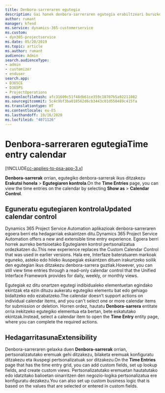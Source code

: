 ```yaml
---
title: Denbora-sarreraren egutegia
description: Gai honek denbora-sarreraren egutegia erabiltzeari buruzko informazioa eskaintzen du.
author: rumant
manager: kfend
ms.service: dynamics-365-customerservice
ms.custom:
- dyn365-projectservice
ms.date: 05/20/2019
ms.topic: article
ms.author: rumant
audience: Admin
search.audienceType:
- admin
- customizer
- enduser
search.app:
- D365CE
- D365PS
- ProjectOperations
ms.openlocfilehash: afc31609c51f48db61ce359c18707b5a92211082
ms.sourcegitcommit: 5c4c9bf3ba018562d6cb3443c01d550489c415fa
ms.translationtype: HT
ms.contentlocale: eu-ES
ms.lasthandoff: 10/16/2020
ms.locfileid: "4071126"
---
```

# <a name="time-entry-calendar"></a><span data-ttu-id="d5db3-103">Denbora-sarreraren egutegia</span><span class="sxs-lookup"><span data-stu-id="d5db3-103">Time entry calendar</span></span>

[!INCLUDE[cc-applies-to-psa-app-3.x](../includes/cc-applies-to-psa-app-3x.md)]

<span data-ttu-id="d5db3-104">**Denbora-sarrerak** orrian, egutegiko denbora-sarrerak ikus ditzakezu **Erakutsi honela** \> **Egutegiaren kontrola**.</span><span class="sxs-lookup"><span data-stu-id="d5db3-104">On the **Time Entries** page, you can view the time entries on the calendar by selecting **Show as** \> **Calendar Control**.</span></span>

## <a name="updated-calendar-control"></a><span data-ttu-id="d5db3-105">Eguneratu egutegiaren kontrola</span><span class="sxs-lookup"><span data-stu-id="d5db3-105">Updated calendar control</span></span>

<span data-ttu-id="d5db3-106">Dynamics 365 Project Service Automation aplikazioak denbora-sarreraren egoera berri eta hedagarriak eskaintzen ditu.</span><span class="sxs-lookup"><span data-stu-id="d5db3-106">Dynamics 365 Project Service Automation offers a new and extensible time entry experience.</span></span> <span data-ttu-id="d5db3-107">Egoera berri horrek aurreko bertsioetako Egutegiaren kontrol pertsonalizatua ordezkatzen du.</span><span class="sxs-lookup"><span data-stu-id="d5db3-107">This new experience replaces the Custom Calendar Control that was used in earlier versions.</span></span> <span data-ttu-id="d5db3-108">Hala ere, Interfaze bateratuaren markoak eguneko, asteko edo hileko ikuspegiak eskaintzen dituen irakurtzeko soilik den egutegian ikus ditzakezu denbora-sarrera guztiak.</span><span class="sxs-lookup"><span data-stu-id="d5db3-108">However, you can still view time entries through a read-only calendar control that the Unified Interface Framework provides for daily, weekly, or monthly views.</span></span>

<span data-ttu-id="d5db3-109">Egutegiak ez ditu onartzen egutegi indibidualeko elementuetan egindako ekintzak eta ezin dituzu aukeratu egutegiko elementu bat edo gehiago bidaltzeko edo ezabatzeko.</span><span class="sxs-lookup"><span data-stu-id="d5db3-109">The calendar doesn't support actions on individual calendar items, and you can't select one or more calendar items for submission or deletion.</span></span> <span data-ttu-id="d5db3-110">Horren ordez, hautatu **Denbora-sarrera** entitate orria irekitzeko egutegiko elementua eta bertan, bete eskatutako ekintzak.</span><span class="sxs-lookup"><span data-stu-id="d5db3-110">Instead, select a calendar item to open the **Time Entry** entity page, where you can complete the required actions.</span></span>

## <a name="extensibility"></a><span data-ttu-id="d5db3-111">Hedagarritasuna</span><span class="sxs-lookup"><span data-stu-id="d5db3-111">Extensibility</span></span>

<span data-ttu-id="d5db3-112">Denbora-sarreraren gelaxka duen **Denbora-sarrerak** orrian, pertsonalizatutako eremuak gehi ditzakezu, bilaketa eremuak konfiguratu ditzakezu eta ikuspegi pertsonalizatuak sor ditzakezu.</span><span class="sxs-lookup"><span data-stu-id="d5db3-112">On the **Time Entries** page that has the time entry grid, you can add custom fields, set up lookup fields, and create custom views.</span></span> <span data-ttu-id="d5db3-113">Pertsonalizatutako eremuetan hautatutako edo idatzitako balioetan oinarritzen den negozio-logika pertsonalizatua ere konfiguratu dezakezu.</span><span class="sxs-lookup"><span data-stu-id="d5db3-113">You can also set up custom business logic that is based on the values that are selected or entered in custom fields.</span></span>
